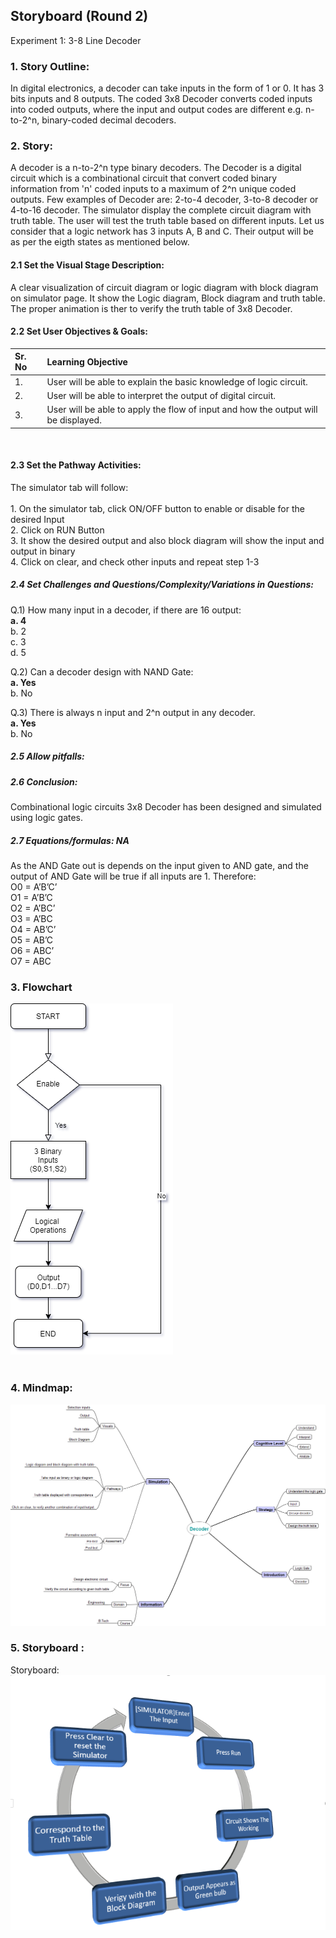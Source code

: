## Storyboard (Round 2)


Experiment 1: 3-8 Line Decoder

### 1. Story Outline:

In digital electronics, a decoder can take inputs in the form of 1 or 0. It has 3 bits inputs and 8 outputs. The coded 3x8 Decoder converts coded inputs into coded outputs, where the input and output codes are different e.g. n-to-2^n, binary-coded decimal decoders. 

### 2. Story:

A decoder is a n-to-2^n type binary decoders. The Decoder is a digital circuit which is a combinational circuit that convert coded binary information from 'n' coded inputs to a maximum of 2^n unique coded outputs. Few examples of Decoder are: 2-to-4 decoder, 3-to-8 decoder or 4-to-16 decoder. The simulator display the complete circuit diagram with truth table. The user will test the truth table based on different inputs.
Let us consider that a logic network has 3 inputs A, B and C. Their output will be as per the eigth states as mentioned below. 


#### 2.1 Set the Visual Stage Description:
A clear visualization of circuit diagram or logic diagram with block diagram on simulator page. It show the Logic diagram, Block diagram and truth table. The proper animation is ther to verify the truth table of 3x8 Decoder. 

#### 2.2 Set User Objectives & Goals:
Sr. No |	Learning Objective	| 
:--|:-- |
1.| User will be able to explain the basic knowledge of logic circuit.
2.| User will be able to interpret the output of digital circuit.
3.| User will be able to apply the flow of input and how the output will be displayed.

<br>


#### 2.3 Set the Pathway Activities:

The simulator tab will follow:<br>
<br>1. On the simulator tab, click ON/OFF button to enable or disable for the desired Input
<br>2. Click on RUN Button
<br>3. It show the desired output and also block diagram will show the input and output in binary
<br>4. Click on clear, and check other inputs and repeat step 1-3



##### 2.4 Set Challenges and Questions/Complexity/Variations in Questions:

Q.1) How many input in a decoder, if there are 16 output:
<br><b>a.	4</b>
<br>b.	2
<br>c.	3
<br>d.	5

Q.2) Can a decoder design with NAND Gate:
<br><b>a.	Yes</b>
<br>b.	No

Q.3)	There is always n input and 2^n output in any decoder.
<br><b>a.	Yes</b>
<br>b.	No



##### 2.5 Allow pitfalls:

##### 2.6 Conclusion:
Combinational logic circuits 3x8 Decoder has been designed and simulated using logic gates.

##### 2.7 Equations/formulas: NA
As the AND Gate out is depends on the input given to AND gate, and the output of AND Gate will be true if all inputs are 1. Therefore:<br>
O0 = A’B’C’
<br>O1 = A’B’C
<br>O2 = A’BC’
<br>O3 = A’BC
<br>O4 = AB’C’
<br>O5 = AB’C
<br>O6 = ABC’
<br>O7 = ABC


### 3. Flowchart
<img src="https://github.com/avdheshgupta-ims/eb4_DS_DeadHeads_3-8LineDecoder/blob/master/storyboard/images/DecoderFC.png"/><br>
<br>

### 4. Mindmap:
<img src="https://github.com/avdheshgupta-ims/eb4_DS_DeadHeads_3-8LineDecoder/blob/master/storyboard/images/mmdecoder (1).png"/>


### 5. Storyboard :
Storyboard:
<br>
<img src="images/sbdecoder.png">
